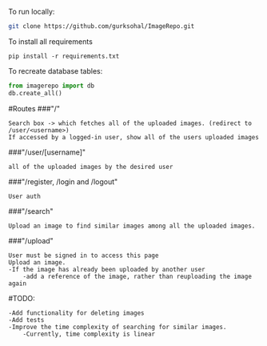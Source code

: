 To run locally:
```sh
git clone https://github.com/gurksohal/ImageRepo.git
``` 

To install all requirements
```ssh
pip install -r requirements.txt
```
To recreate database tables:
```python
from imagerepo import db
db.create_all()
```

#Routes
###"/"
```
Search box -> which fetches all of the uploaded images. (redirect to /user/<username>)
If accessed by a logged-in user, show all of the users uploaded images 
```
###"/user/[username]"
```
all of the uploaded images by the desired user
```
###"/register, /login and /logout"
```
User auth
```
###"/search"
```
Upload an image to find similar images among all the uploaded images.
```

###"/upload"
```
User must be signed in to access this page
Upload an image.
-If the image has already been uploaded by another user
    -add a reference of the image, rather than reuploading the image again
```


#TODO:
```
-Add functionality for deleting images
-Add tests
-Improve the time complexity of searching for similar images.
    -Currently, time complexity is linear
```



